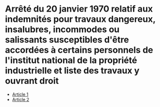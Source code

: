 # Arrêté du 20 janvier 1970 relatif aux indemnités pour travaux dangereux, insalubres, incommodes ou salissants susceptibles d'être accordées à certains personnels de l'institut national de la propriété industrielle et liste des travaux y ouvrant droit

- [Article 1](article-1.md)
- [Article 2](article-2.md)
